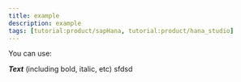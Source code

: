 ```yaml
---
title: example
description: example
tags: [tutorial:product/sapHana, tutorial:product/hana_studio]
---
```


You can use:

***Text*** (including bold, italic, etc)
sfdsd
